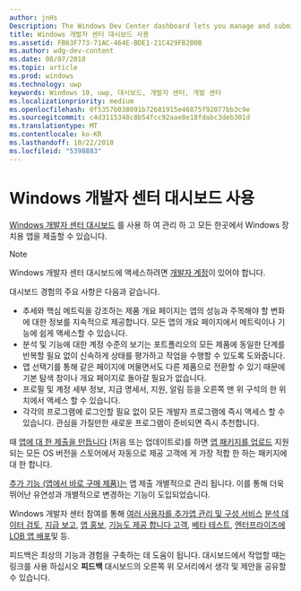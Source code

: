```yaml
---
author: jnHs
Description: The Windows Dev Center dashboard lets you manage and submit all of your apps for Windows devices in one place.
title: Windows 개발자 센터 대시보드 사용
ms.assetid: FB63F773-71AC-464E-BDE1-21C429FB2B0B
ms.author: wdg-dev-content
ms.date: 08/07/2018
ms.topic: article
ms.prod: windows
ms.technology: uwp
keywords: Windows 10, uwp, 대시보드, 개발자 센터, 개발 센터
ms.localizationpriority: medium
ms.openlocfilehash: 0f5357b038091b72681915e46875f92077bb3c9e
ms.sourcegitcommit: c4d3115348c8b54fcc92aae8e18fdabc3deb301d
ms.translationtype: MT
ms.contentlocale: ko-KR
ms.lasthandoff: 10/22/2018
ms.locfileid: "5398883"
---
```

# <a name="using-the-windows-dev-center-dashboard"></a>Windows 개발자 센터 대시보드 사용


[Windows 개발자 센터 대시보드](https://partner.microsoft.com/dashboard) 를 사용 하 여 관리 하 고 모든 한곳에서 Windows 장치용 앱을 제출할 수 있습니다.

> [!NOTE]
> Windows 개발자 센터 대시보드에 액세스하려면 [개발자 계정](http://go.microsoft.com/fwlink/p/?LinkId=615100)이 있어야 합니다.

대시보드 경험의 주요 사항은 다음과 같습니다.

- 추세와 핵심 메트릭을 강조하는 제품 개요 페이지는 앱의 성능과 주목해야 할 변화에 대한 정보를 지속적으로 제공합니다. 모든 앱의 개요 페이지에서 메트릭이나 기능에 쉽게 액세스할 수 있습니다.
- 분석 및 기능에 대한 계정 수준의 보기는 포트폴리오의 모든 제품에 동일한 단계를 반복할 필요 없이 신속하게 상태를 평가하고 작업을 수행할 수 있도록 도와줍니다.
- 앱 선택기를 통해 같은 페이지에 머물면서도 다른 제품으로 전환할 수 있기 때문에 기본 탐색 창이나 개요 페이지로 돌아갈 필요가 없습니다.
- 프로필 및 계정 세부 정보, 지급 명세서, 지원, 알림 등을 오른쪽 맨 위 구석의 한 위치에서 액세스 할 수 있습니다.
- 각각의 프로그램에 로그인할 필요 없이 모든 개발자 프로그램에 즉시 액세스 할 수 있습니다. 관심을 가질만한 새로운 프로그램이 준비되면 즉시 추천합니다.

때 [앱에 대 한 제출을 만듭니다](app-submissions.md) (처음 또는 업데이트로)를 하면 [앱 패키지를 업로드](upload-app-packages.md) 지원 되는 모든 OS 버전을 스토어에서 자동으로 제공 고객에 게 가장 적합 한 하는 패키지에 대 한 합니다.

[추가 기능 (앱에서 바로 구매 제품)는](add-on-submissions.md) 앱 제출 개별적으로 관리 됩니다. 이를 통해 더욱 뛰어난 유연성과 개별적으로 변경하는 기능이 도입되었습니다.

Windows 개발자 센터 참여를 통해 [여러 사용자를 추가](manage-account-users.md)[앱 관리 및 구성 서비스](app-management-and-services.md) [분석 데이터 검토](analytics.md), [지급 보고](payout-summary.md), [앱 홍보](attract-customers-and-promote-your-apps.md), [기능도 제공 합니다 고객](engage-with-your-customers.md), [베타 테스트](beta-testing-and-targeted-distribution.md), [엔터프라이즈에 LOB 앱 배포](distribute-lob-apps-to-enterprises.md)및 등.

피드백은 최상의 기능과 경험을 구축하는 데 도움이 됩니다. 대시보드에서 작업할 때는 링크를 사용 하십시오 **피드백** 대시보드의 오른쪽 위 모서리에서 생각 및 제안을 공유할 수 있습니다.


 

 




